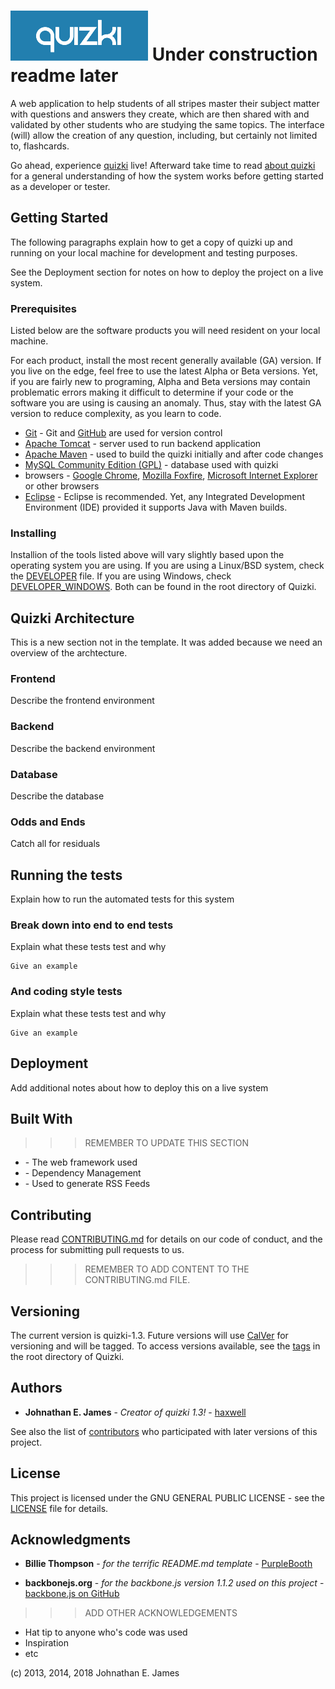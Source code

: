 # ![QUIZKI](./src/main/webapp/images/logo-light.png) **Under construction readme later**

A web application to help students of all stripes master their subject matter with questions and answers they create, which are then shared with and validated by other students who are studying the same topics. The interface (will) allow the creation of any question, including, but certainly not limited to, flashcards.

Go ahead, experience [quizki](http://www.quizki.com) live! Afterward take time to read [about quizki](./ABOUT) for a general understanding of how the system works before getting started as a developer or tester.

## Getting Started

The following paragraphs explain how to get a copy of quizki up and running on your local machine for development and testing purposes. 

See the Deployment section for notes on how to deploy the project on a live system.

### Prerequisites

Listed below are the software products you will need resident on your local machine. 

For each product, install the most recent generally available (GA) version. If you live on the edge, feel free to use the latest Alpha or Beta versions. Yet, if you are fairly new to programing, Alpha and Beta versions may contain problematic errors making it difficult to determine if your code or the software you are using is causing an anomaly. Thus, stay with the latest GA version to reduce complexity, as you learn to code.

- [Git](https://git-scm.com/downloads/) - Git and [GitHub](https://github.com/) are used for version control 
- [Apache Tomcat](http://tomcat.apache.org/) - server used to run backend application
- [Apache Maven](http://maven.apache.org/) - used to build the quizki initially and after code changes
- [MySQL Community Edition (GPL)](https://dev.mysql.com/downloads/) - database used with quizki
- browsers - [Google Chrome](http://google.com/chrome/), [Mozilla Foxfire](https://www.mozilla.org/en-US/firefox/), [Microsoft Internet Explorer](http://windows.microsoft.com/ie/) or other browsers
- [Eclipse](https://www.eclipse.org/) - Eclipse is recommended. Yet, any Integrated Development Environment (IDE) provided it supports Java with Maven builds.

### Installing

Installion of the tools listed above will vary slightly based upon the operating system you are using. If you are using a Linux/BSD system, check the [DEVELOPER](./DEVELOPER) file. If you are using Windows, check [DEVELOPER_WINDOWS](./DEVELOPER_WINDOWS.txt). Both can be found in the root directory of Quizki.

## Quizki Architecture

This is a new section not in the template. It was added because we need an overview of the archtecture.

### Frontend
Describe the frontend environment

### Backend
Describe the backend environment

### Database
Describe the database

### Odds and Ends
Catch all for residuals


## Running the tests

Explain how to run the automated tests for this system

### Break down into end to end tests

Explain what these tests test and why

```
Give an example
```

### And coding style tests

Explain what these tests test and why

```
Give an example
```

## Deployment

Add additional notes about how to deploy this on a live system

## Built With

>>> REMEMBER TO UPDATE THIS SECTION

* [ ]() - The web framework used
* [ ]() - Dependency Management
* [ ]() - Used to generate RSS Feeds

## Contributing

Please read [CONTRIBUTING.md](./CONTRIBUTING.md) for details on our code of conduct, and the process for submitting pull requests to us.

>>> REMEMBER TO ADD CONTENT TO THE CONTRIBUTING.md FILE.

## Versioning

The current version is quizki-1.3. Future versions will use [CalVer](https://calver.org/) for versioning and will be tagged. To access versions available, see the [tags](./tags.md) in the root directory of Quizki. 


## Authors

* **Johnathan E. James** - *Creator of quizki 1.3!* - [haxwell](https://github.com/haxwell)

See also the list of [contributors](./contributors) who participated with later versions of this project.

## License

This project is licensed under the GNU GENERAL PUBLIC LICENSE - see the [LICENSE](./LICENSE) file for details.

## Acknowledgments

* **Billie Thompson** - *for the terrific README.md template* - [PurpleBooth](https://github.com/PurpleBooth)

* **backbonejs.org** - *for the backbone.js version 1.1.2 used on this project* - [backbone.js on GitHub](https://github.com/jashkenas/backbone) 

>>> ADD OTHER ACKNOWLEDGEMENTS

* Hat tip to anyone who's code was used
* Inspiration
* etc


(c) 2013, 2014, 2018 Johnathan E. James
